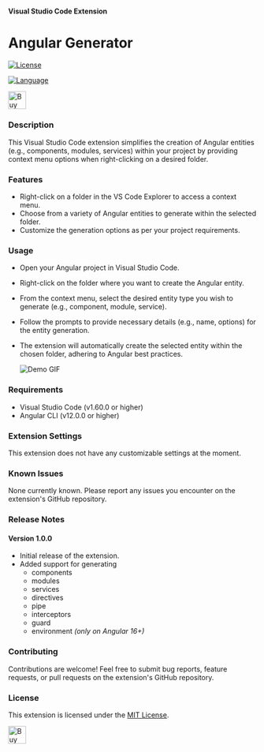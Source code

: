 
#### Visual Studio Code Extension
# Angular Generator

[![License](https://img.shields.io/badge/License-MIT-blue.svg)](LICENSE) 

[![Language](https://img.shields.io/badge/Language-JavaScript-yellow.svg)](https://developer.mozilla.org/en-US/docs/Web/JavaScript)

<a href='https://ko-fi.com/W7W8UNG6J' target='_blank'><img height='36' style='border:0px;height:36px;' src='https://storage.ko-fi.com/cdn/kofi1.png?v=3' border='0' alt='Buy Me a Coffee at ko-fi.com' /></a>

### Description

This Visual Studio Code extension simplifies the creation of Angular entities (e.g., components, modules, services) within your project by providing context menu options when right-clicking on a desired folder.

### Features

- Right-click on a folder in the VS Code Explorer to access a context menu.
- Choose from a variety of Angular entities to generate within the selected folder.
- Customize the generation options as per your project requirements.

### Usage

- Open your Angular project in Visual Studio Code.
- Right-click on the folder where you want to create the Angular entity.
- From the context menu, select the desired entity type you wish to generate (e.g., component, module, service).
- Follow the prompts to provide necessary details (e.g., name, options) for the entity generation.
- The extension will automatically create the selected entity within the chosen folder, adhering to Angular best practices.

    ![Demo GIF](https://i.imgur.com/6fyrl3u.gif)

### Requirements

- Visual Studio Code (v1.60.0 or higher)
- Angular CLI (v12.0.0 or higher)

### Extension Settings

This extension does not have any customizable settings at the moment.

### Known Issues

None currently known. Please report any issues you encounter on the extension's GitHub repository.

### Release Notes

#### Version 1.0.0

- Initial release of the extension.
- Added support for generating 
    - components
    - modules
    - services 
    - directives
    - pipe
    - interceptors
    - guard
    - environment *(only on Angular 16+)*

### Contributing

Contributions are welcome! Feel free to submit bug reports, feature requests, or pull requests on the extension's GitHub repository.

### License

This extension is licensed under the [MIT License](LICENSE).

<a href='https://ko-fi.com/W7W8UNG6J' target='_blank'><img height='36' style='border:0px;height:36px;' src='https://storage.ko-fi.com/cdn/kofi1.png?v=3' border='0' alt='Buy Me a Coffee at ko-fi.com' /></a>
